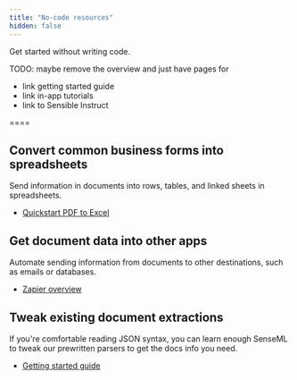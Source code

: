 ```yaml
---
title: "No-code resources"
hidden: false
---
```


Get started without writing code.

TODO: maybe remove the overview and just have pages for 



- link getting started guide
- link in-app tutorials
- link to Sensible Instruct







====

Convert common business forms into spreadsheets
---

Send information in documents into rows, tables, and linked sheets in spreadsheets.

- [Quickstart PDF to Excel](doc:excel-quickstart)

Get document data into other apps
----

Automate sending information from documents to other destinations, such as emails or databases.

- [Zapier overview](doc:zapier)

Tweak existing document extractions
---

If you're comfortable reading JSON syntax, you can learn enough SenseML to tweak our prewritten parsers to get the docs info you need. 

- [Getting started guide](doc:getting-started)

